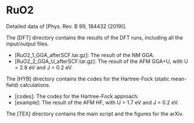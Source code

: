 # RuO2
Detailed data of [Phys. Rev. B 99, 184432 (2019)].

The [DFT] directory contains the results of the DFT runs, including all the input/output files.
- [RuO2_1_GGA_afterSCF.tar.gz]: The result of the NM GGA.
- [RuO2_2_GGA_U_afterSCF.tar.gz]: The result of the AFM GGA+U, with U = 2.8 eV and J = 0.2 eV.

The [HYB] directory contains the codes for the Hartree-Fock (static mean-field) calculations.
- [codes]: The codes for the Hartree-Fock approach.
- [example]: The result of the AFM HF, with U = 1.7 eV and J = 0.2 eV.

The [TEX] directory contains the main script and the figures for the arXiv.
